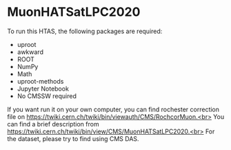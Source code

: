 # MuonHATSatLPC2020
To run this HTAS, the following packages are required:
* uproot
* awkward
* ROOT
* NumPy
* Math
* uproot-methods
* Jupyter Notebook
* No CMSSW required

If you want run it on your own computer, you can find rochester correction file on https://twiki.cern.ch/twiki/bin/viewauth/CMS/RochcorMuon.<br>
You can find a brief description from https://twiki.cern.ch/twiki/bin/view/CMS/MuonHATSatLPC2020.<br>
For the dataset, please try to find using CMS DAS.
